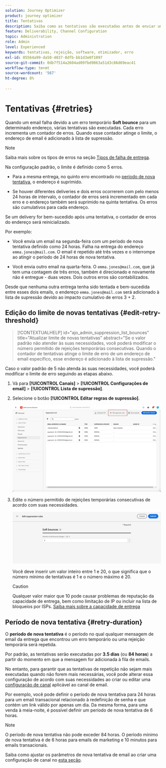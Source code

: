 ```yaml
---
solution: Journey Optimizer
product: journey optimizer
title: Tentativas
description: Saiba como as tentativas são executadas antes de enviar um endereço para a lista de supressão
feature: Deliverability, Channel Configuration
topic: Administration
role: Admin
level: Experienced
keywords: tentativas, rejeição, software, otimizador, erro
exl-id: 05564a99-da50-4837-8dfb-bb1d3e0f1097
source-git-commit: 0db7f514a2604ad09fbd9863a51d3c86d69eac41
workflow-type: tm+mt
source-wordcount: '567'
ht-degree: 8%

---
```


# Tentativas {#retries}

Quando um email falha devido a um erro temporário **Soft bounce** para um determinado endereço, várias tentativas são executadas. Cada erro incrementa um contador de erros. Quando esse contador atinge o limite, o endereço de email é adicionado à lista de supressão.

>[!NOTE]
>
>Saiba mais sobre os tipos de erros na seção [Tipos de falha de entrega](../reports/suppression-list.md#delivery-failures).

Na configuração padrão, o limite é definido como 5 erros.

* Para a mesma entrega, no quinto erro encontrado no [período de nova tentativa](#retry-duration), o endereço é suprimido.

* Se houver diferentes deliveries e dois erros ocorrerem com pelo menos 24 horas de intervalo, o contador de erros será incrementado em cada erro e o endereço também será suprimido na quinta tentativa. Os erros são cumulativos para cada endereço.

Se um delivery for bem-sucedido após uma tentativa, o contador de erros do endereço será reinicializado.

Por exemplo:

* Você envia um email na segunda-feira com um período de nova tentativa definido como 24 horas. Falha na entrega do endereço `emma.jones@mail.com`. O email é repetido até três vezes e o interrompe ao atingir o período de 24 horas de nova tentativa.

* Você envia outro email na quarta-feira. O `emma.jones@mail.com`, que já tem uma contagem de três erros, também é direcionado e novamente não é entregue - duas vezes. Dois outros erros são contabilizados.

Desde que nenhuma outra entrega tenha sido tentada e bem-sucedida entre esses dois emails, o endereço `emma.jones@mail.com` será adicionado à lista de supressão devido ao impacto cumulativo de erros 3 + 2.

## Edição do limite de novas tentativas {#edit-retry-threshold}

>[!CONTEXTUALHELP]
>id="ajo_admin_suppression_list_bounces"
>title="Atualizar limite de novas tentativas"
>abstract="Se o valor padrão não atender às suas necessidades, você poderá modificar o número permitido de rejeições temporárias consecutivas. Quando o contador de tentativas atinge o limite de erro de um endereço de email específico, esse endereço é adicionado à lista de supressão."
<!--
>additional-url="https://experienceleague.adobe.com/docs/journey-optimizer/using/reporting/deliverability/suppression-list.html?lang=pt-BR" text="Understand the suppresion list"-->

Caso o valor padrão de 5 não atenda às suas necessidades, você poderá modificar o limite de erro seguindo as etapas abaixo.

1. Vá para **[!UICONTROL Canais]** > **[!UICONTROL Configurações de email]** > **[!UICONTROL Lista de supressão]**.

1. Selecione o botão **[!UICONTROL Editar regras de supressão]**.

   ![](assets/suppression-list-edit-retries.png)

1. Edite o número permitido de rejeições temporárias consecutivas de acordo com suas necessidades.

   ![](assets/suppression-list-edit-soft-bounces.png)

   Você deve inserir um valor inteiro entre 1 e 20, o que significa que o número mínimo de tentativas é 1 e o número máximo é 20.

   >[!CAUTION]
   >
   >Qualquer valor maior que 10 pode causar problemas de reputação da capacidade de entrega, bem como limitação de IP ou incluir na lista de bloqueios por ISPs. [Saiba mais sobre a capacidade de entrega](../reports/deliverability.md)

## Período de nova tentativa {#retry-duration}

O **período de nova tentativa** é o período no qual qualquer mensagem de email da entrega que encontrou um erro temporário ou uma rejeição temporária será repetida.

Por padrão, as tentativas serão executadas por **3.5 dias** (ou **84 horas**) a partir do momento em que a mensagem for adicionada à fila de emails.

No entanto, para garantir que as tentativas de repetição não sejam mais executadas quando não forem mais necessárias, você pode alterar essa configuração de acordo com suas necessidades ao criar ou editar uma [configuração de canal](channel-surfaces.md) aplicável ao canal de email.

Por exemplo, você pode definir o período de nova tentativa para 24 horas para um email transacional relacionado à redefinição de senha e que contém um link válido por apenas um dia. Da mesma forma, para uma venda à meia-noite, é possível definir um período de nova tentativa de 6 horas.

>[!NOTE]
>
>O período de nova tentativa não pode exceder 84 horas. O período mínimo de nova tentativa é de 6 horas para emails de marketing e 10 minutos para emails transacionais.

Saiba como ajustar os parâmetros de nova tentativa de email ao criar uma configuração de canal no [esta seção](../email/email-settings.md#email-retry).

